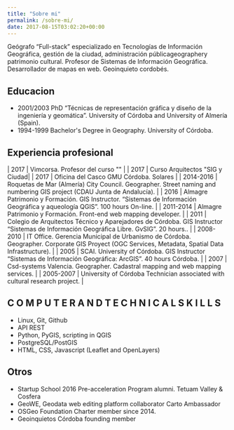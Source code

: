 ```yaml
---
title: "Sobre mi"
permalink: /sobre-mi/
date: 2017-08-15T03:02:20+00:00
---
```


Geógrafo “Full-stack” especializado en Tecnologías de Información Geográfica, gestión de la ciudad, administración públicageographery patrimonio cultural. Profesor de Sistemas de Información Geográfica. Desarrollador de mapas en web. Geoinquieto cordobés.

## Educacion

- 2001/2003 PhD “Técnicas de representación gráfica y diseño de la ingeniería y geomática”. University of Córdoba and
University of Almería (Spain).
- 1994-1999 Bachelor's Degree in Geography. University of Córdoba.

## Experiencia profesional


| 2017 | Vimcorsa. Profesor del curso "" |
| 2017 | Curso Arquitectos "SIG y Ciudad|
| 2017 | Oficina del Casco GMU Córdoba. Solares |
| 2014-2016 | Roquetas de Mar (Almería) City Council. Geographer. Street naming and numbering GIS project (CDAU Junta de Andalucía). |
| 2016 | Almagre Patrimonio y Formación. GIS Instructor. “Sistemas de Información Geográfica y aqueología QGIS”. 100 hours On-line. |
| 2011-2014 | Almagre Patrimonio y Formación. Front-end web mapping developer. |
| 2011 | Colegio de Arquitectos Técnico y Aparejadores de Córdoba. GIS Instructor “Sistemas de Información Geográfica Libre. GvSIG”. 20 hours.. |
| 2008-2010 | IT Office. Gerencia Municipal de Urbanismo de Córdoba. Geographer. Corporate GIS Proyect (OGC Services, Metadata, Spatial Data Infrastructure). |
| 2005 | SCAI. University of Córdoba. GIS Instructor “Sistemas de Información Geográfica: ArcGIS”. 40 hours Córdoba. |
| 2007 | Csd-systems Valencia. Geographer. Cadastral mapping and web mapping services. |
| 2005-2007 | University of Córdoba Technician associated with cultural research project. |

## C O M P U T E R A N D T E C H N I C A L S K I L L S

- Linux, Git, Github
- API REST
- Python, PyGIS, scripting in QGIS
- PostgreSQL/PostGIS
- HTML, CSS, Javascript (Leaflet and OpenLayers)

## Otros

- Startup School 2016 Pre-acceleration Program alumni. Tetuam Valley & Cosfera
- GeoWE, Geodata web editing platform collaborator Carto Ambassador
- OSGeo Foundation Charter member since 2014. 
- Geoinquietos Córdoba founding member
